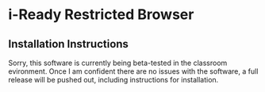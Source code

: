 # i-Ready Restricted Browser

## Installation Instructions
Sorry, this software is currently being beta-tested in the classroom evironment. Once I am confident there are no issues with the software, a full release will be pushed out, including instructions for installation. 
